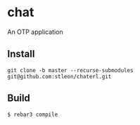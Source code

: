 # chat

An OTP application

## Install

```
git clone -b master --recurse-submodules git@github.com:stleon/chaterl.git
```

## Build

```
$ rebar3 compile
```

